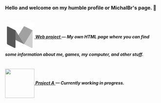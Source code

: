 <h3>Hello and welcome on my humble profile or MichalBr's page. 🦭</h3>

<h1></h1><h5>

[<img src="https://github.com/TheMichalBr/themichalbr/blob/main/p_icon.png?raw=true" width="96" height="96" align="center">  **Web project** ](https://github.com/TheMichalBr/themichalbr) — My own HTML page where you can find some information about me, games, my computer, and other stuff.  

<h1></h1><h5>

[<img src="https://cdn-icons-png.flaticon.com/512/6051/6051164.png" width="96" height="96" align="center">  **Project A** ](https://github.com/TheMichalBr/mprojects/app) — Currently working in progress.  